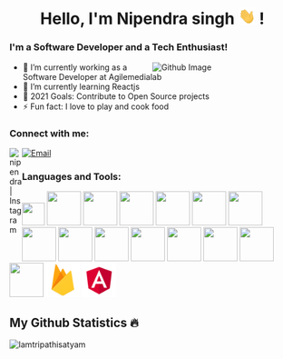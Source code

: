 <h1 align="center"> Hello, I'm Nipendra singh <img src="https://raw.githubusercontent.com/ABSphreak/ABSphreak/master/gifs/Hi.gif" width="30px"> ! </h1>

<h3 align="left"> I'm a Software Developer and a Tech Enthusiast!</h3>
 
<img width="50%" align="right" alt="Github Image" src="https://raw.githubusercontent.com/onimur/.github/master/.resources/git-header.svg" />

- 🔭 I’m currently working as a Software Developer at Agilemedialab
- 🌱 I’m currently learning Reactjs
- 🥅 2021 Goals: Contribute to Open Source projects
- ⚡ Fun fact: I love to play and cook food

### Connect with me:
<a href="mailto:nipendra@gmail.com" target="_blank"><img src="https://icons.iconarchive.com/icons/wwalczyszyn/android-style-honeycomb/64/GMail-icon.png" width="52" alt="Email"></a> 
[<img align="left" alt="nipendra | Instagram" width="22px" src="https://cdn.jsdelivr.net/npm/simple-icons@v3/icons/instagram.svg" />][instagram]



### Languages and Tools:

<div align="left">
  
<img src="https://github.com/Subhampreet/Subhampreet/blob/master/logos/c++.png?raw=true" height="40" width="40">
<img src="https://github.com/Subhampreet/Subhampreet/blob/master/logos/python.png?raw=true" height="60" width="60">
<img src="https://github.com/Subhampreet/Subhampreet/blob/master/logos/JS.png?raw=true" height="60" width="60">
<img src="https://cdn.iconscout.com/icon/free/png-512/node-js-1174925.png" height="60" width="60">
<img src="https://github.com/Subhampreet/Subhampreet/blob/master/logos/next.png?raw=true" height="60" width="60">
<img src="https://github.com/Subhampreet/Subhampreet/blob/master/logos/css.png?raw=true" height="60" width="60">
<img src="https://github.com/Subhampreet/Subhampreet/blob/master/logos/html.png?raw=true" height="60" width="60">
<img src="https://github.com/Subhampreet/Subhampreet/blob/master/logos/django.jpg?raw=true" height="60" width="60">
<img src="https://img.icons8.com/color/452/mongodb.png" height="60" width="60"
<img src="https://github.com/Subhampreet/Subhampreet/blob/master/logos/react.png?raw=true" height="60" width="60">
<img src="https://github.com/Subhampreet/Subhampreet/blob/master/logos/php.png?raw=true" height="60" width="60">
<img src="https://github.com/Subhampreet/Subhampreet/blob/master/logos/sql.png?raw=true" height="60" width="60">
<img src="https://github.com/Subhampreet/Subhampreet/blob/master/logos/postgres.png?raw=true" height="60" width="60">
<img src="https://github.com/Subhampreet/Subhampreet/blob/master/logos/git.png?raw=true" height="60" width="60">
<img src="https://github.com/Subhampreet/Subhampreet/blob/master/logos/vs.png?raw=true" height="60" width="60">
<img src="https://github.com/Subhampreet/Subhampreet/blob/master/logos/bootstrap.png?raw=true" height="60" width="60">
<img height="60" src="https://raw.githubusercontent.com/github/explore/80688e429a7d4ef2fca1e82350fe8e3517d3494d/topics/firebase/firebase.png">
<img height="60" src="https://raw.githubusercontent.com/github/explore/80688e429a7d4ef2fca1e82350fe8e3517d3494d/topics/angular/angular.png">

</div>

<h2 align="left">My Github Statistics 🔥</h2>   
  
<p align="left">
<img src="https://github-readme-stats.vercel.app/api?username=nipendra&show_icons=true&theme=radical" alt="Iamtripathisatyam" />
</p>

[linkedin]: https://linkedin.com/in/nipendra
[instagram]: https://instagram.com/nip_endra
[Email]: mailto:nipendra.dakshana15@gmail.com

